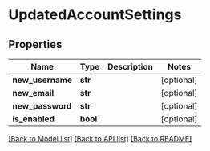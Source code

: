 # UpdatedAccountSettings

## Properties
Name | Type | Description | Notes
------------ | ------------- | ------------- | -------------
**new_username** | **str** |  | [optional] 
**new_email** | **str** |  | [optional] 
**new_password** | **str** |  | [optional] 
**is_enabled** | **bool** |  | [optional] 

[[Back to Model list]](../README.md#documentation-for-models) [[Back to API list]](../README.md#documentation-for-api-endpoints) [[Back to README]](../README.md)


